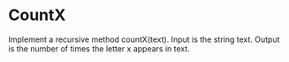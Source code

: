 # CountX

Implement a recursive method countX(text). Input is the string text.
Output is the number of times the letter x appears in text.